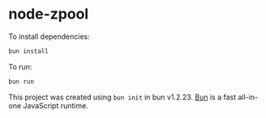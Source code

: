 # node-zpool

To install dependencies:

```bash
bun install
```

To run:

```bash
bun run 
```

This project was created using `bun init` in bun v1.2.23. [Bun](https://bun.com) is a fast all-in-one JavaScript runtime.
